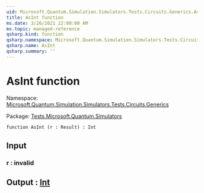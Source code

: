 ```yaml
---
uid: Microsoft.Quantum.Simulation.Simulators.Tests.Circuits.Generics.AsInt
title: AsInt function
ms.date: 3/26/2021 12:00:00 AM
ms.topic: managed-reference
qsharp.kind: function
qsharp.namespace: Microsoft.Quantum.Simulation.Simulators.Tests.Circuits.Generics
qsharp.name: AsInt
qsharp.summary: ''
---
```


# AsInt function

Namespace: [Microsoft.Quantum.Simulation.Simulators.Tests.Circuits.Generics](xref:Microsoft.Quantum.Simulation.Simulators.Tests.Circuits.Generics)

Package: [Tests.Microsoft.Quantum.Simulators](https://nuget.org/packages/Tests.Microsoft.Quantum.Simulators)




```qsharp
function AsInt (r : Result) : Int
```


## Input

### r : __invalid<Result>__





## Output : [Int](xref:microsoft.quantum.lang-ref.int)

